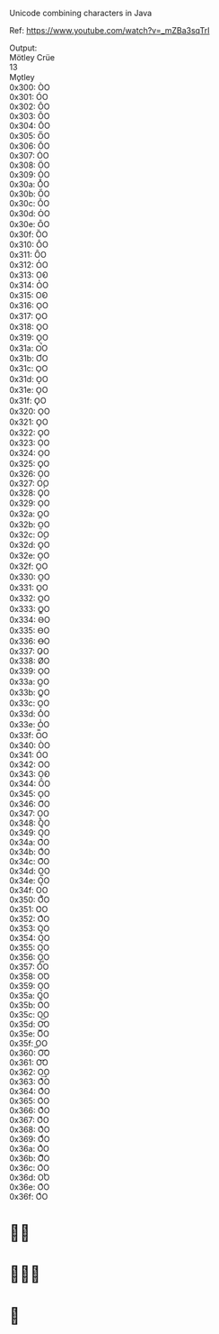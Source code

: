 Unicode combining characters in Java

Ref: https://www.youtube.com/watch?v=_mZBa3sqTrI  

Output:  
Mötley Crüe  
13  
Mo̟tley  
0x300: ÒO  
0x301: ÓO  
0x302: ÔO  
0x303: ÕO  
0x304: ŌO  
0x305: O̅O  
0x306: ŎO  
0x307: ȮO  
0x308: ÖO  
0x309: ỎO  
0x30a: O̊O  
0x30b: ŐO  
0x30c: ǑO  
0x30d: O̍O  
0x30e: O̎O  
0x30f: ȌO  
0x310: O̐O  
0x311: ȎO  
0x312: O̒O  
0x313: O̓O  
0x314: O̔O  
0x315: O̕O  
0x316: O̖O  
0x317: O̗O  
0x318: O̘O  
0x319: O̙O  
0x31a: O̚O  
0x31b: ƠO  
0x31c: O̜O  
0x31d: O̝O  
0x31e: O̞O  
0x31f: O̟O  
0x320: O̠O  
0x321: O̡O  
0x322: O̢O  
0x323: ỌO  
0x324: O̤O  
0x325: O̥O  
0x326: O̦O  
0x327: O̧O  
0x328: ǪO  
0x329: O̩O  
0x32a: O̪O  
0x32b: O̫O  
0x32c: O̬O  
0x32d: O̭O  
0x32e: O̮O  
0x32f: O̯O  
0x330: O̰O  
0x331: O̱O  
0x332: O̲O  
0x333: O̳O  
0x334: O̴O  
0x335: O̵O  
0x336: O̶O  
0x337: O̷O  
0x338: O̸O  
0x339: O̹O  
0x33a: O̺O  
0x33b: O̻O  
0x33c: O̼O  
0x33d: O̽O  
0x33e: O̾O  
0x33f: O̿O  
0x340: ÒO  
0x341: ÓO  
0x342: O͂O  
0x343: O̓O  
0x344: Ö́O  
0x345: OͅO  
0x346: O͆O  
0x347: O͇O  
0x348: O͈O  
0x349: O͉O  
0x34a: O͊O  
0x34b: O͋O  
0x34c: O͌O  
0x34d: O͍O  
0x34e: O͎O  
0x34f: O͏O  
0x350: O͐O  
0x351: O͑O  
0x352: O͒O  
0x353: O͓O  
0x354: O͔O  
0x355: O͕O  
0x356: O͖O  
0x357: O͗O  
0x358: O͘O  
0x359: O͙O  
0x35a: O͚O  
0x35b: O͛O  
0x35c: O͜O  
0x35d: O͝O  
0x35e: O͞O  
0x35f: O͟O  
0x360: O͠O  
0x361: O͡O  
0x362: O͢O  
0x363: OͣO  
0x364: OͤO  
0x365: OͥO  
0x366: OͦO  
0x367: OͧO  
0x368: OͨO  
0x369: OͩO  
0x36a: OͪO  
0x36b: OͫO  
0x36c: OͬO  
0x36d: OͭO  
0x36e: OͮO  
0x36f: OͯO  
# 👍🏾  
# 👩🏾‍🚀  
# 🏴󠁧󠁢󠁥󠁮󠁧󠁿  
  